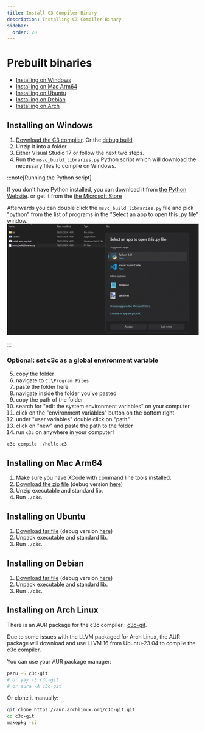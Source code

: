 ```yaml
---
title: Install C3 Compiler Binary
description: Installing C3 Compiler Binary
sidebar:
  order: 20
---
```



# Prebuilt binaries
- [Installing on Windows](#installing-on-windows)
- [Installing on Mac Arm64](#installing-on-mac-arm64)
- [Installing on Ubuntu](#installing-on-ubuntu)
- [Installing on Debian](#installing-on-debian) 
- [Installing on Arch](#installing-on-arch-linux) 

## Installing on Windows
1.  [Download the C3 compiler](https://github.com/c3lang/c3c/releases/download/latest-0.7.0-prerelease/c3-windows.zip). Or the [debug build](https://github.com/c3lang/c3c/releases/download/latest/c3-windows-debug.zip)
2. Unzip it into a folder
3. Either Visual Studio 17 or follow the next two steps.
4. Run the `msvc_build_libraries.py` Python script which will download the necessary files to compile on Windows.

:::note[Running the Python script]

If you don't have Python installed, you can download it from [the Python Website](https://www.python.org/downloads/).
or get it from the [the Microsoft Store](https://www.microsoft.com/en-us/p/python-39/9p7qfqmjrfp7)

Afterwards you can double click the `msvc_build_libraries.py` file and pick "python" from the list of programs in the "Select an app to open this .py file" window.
![Python](./windows_setup.png)

:::

### Optional: set c3c as a global environment variable

5. copy the folder
6. navigate to `C:\Program Files`
7. paste the folder here
8. navigate inside the folder you've pasted
9. copy the path of the folder
10. search for "edit the system environment variables" on your computer
11. click on the "environment variables" button on the bottom right
12. under "user variables" double click on "path"
13. click on "new" and paste the path to the folder
14. run `c3c` on anywhere in your computer!
```bash
c3c compile ./hello.c3
```

## Installing on Mac Arm64
1. Make sure you have XCode with command line tools installed.
2. [Download the zip file](https://github.com/c3lang/c3c/releases/download/latest-0.7.0-prerelease/c3-macos.zip)
   (debug version [here](https://github.com/c3lang/c3c/releases/download/latest-0.7.0-prerelease/c3-macos-debug.zip))
3. Unzip executable and standard lib.
4. Run `./c3c`.

## Installing on Ubuntu
1. [Download tar file](https://github.com/c3lang/c3c/releases/download/latest-0.7.0-prerelease/c3-ubuntu-20.tar.gz)
   (debug version [here](https://github.com/c3lang/c3c/releases/download/latest-0.7.0-prerelease/c3-ubuntu-20-debug.tar.gz))
2. Unpack executable and standard lib.
3. Run `./c3c`.

## Installing on Debian
1. [Download tar file](https://github.com/c3lang/c3c/releases/download/latest-0.7.0-prerelease/c3-linux.tar.gz)
   (debug version [here](https://github.com/c3lang/c3c/releases/download/latest-0.7.0-prerelease/c3-linux-debug.tar.gz))
2. Unpack executable and standard lib.
3. Run `./c3c`.

## Installing on Arch Linux
There is an AUR package for the c3c compiler : [c3c-git](https://aur.archlinux.org/packages/c3c-git).

Due to some issues with the LLVM packaged for Arch Linux, the AUR package will download and use LLVM 16 from Ubuntu-23.04 to compile the c3c compiler.

You can use your AUR package manager:
```bash
paru -S c3c-git
# or yay -S c3c-git
# or aura -A c3c-git
```

Or clone it manually:
```bash
git clone https://aur.archlinux.org/c3c-git.git
cd c3c-git
makepkg -si
```
